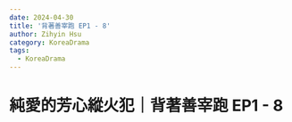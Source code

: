 ```yaml
---
date: 2024-04-30
title: '背著善宰跑 EP1 - 8'
author: Zihyin Hsu
category: KoreaDrama
tags:
  - KoreaDrama
---
```


# 純愛的芳心縱火犯｜背著善宰跑 EP1 - 8

